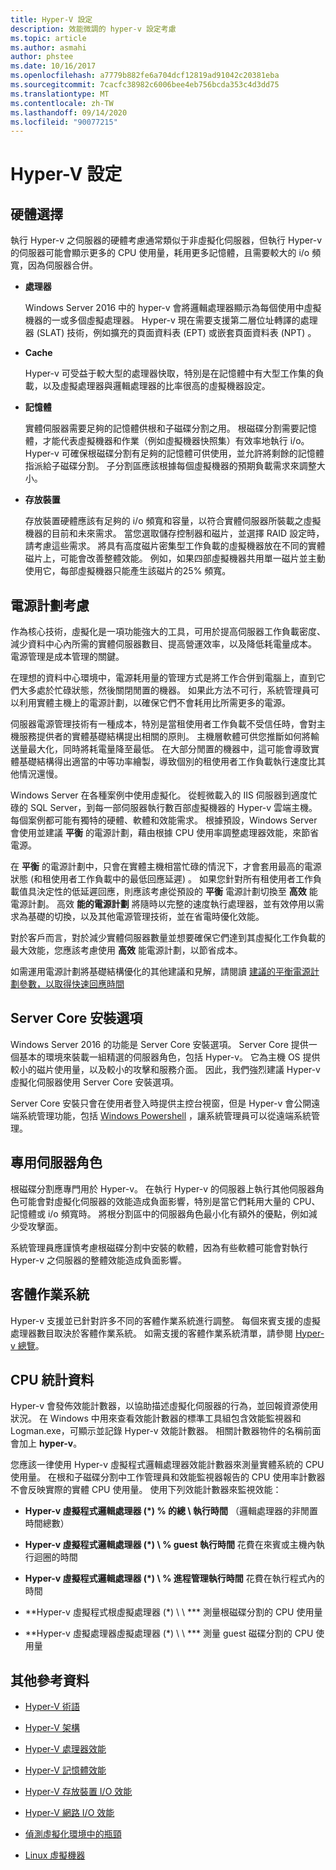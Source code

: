 ```yaml
---
title: Hyper-V 設定
description: 效能微調的 hyper-v 設定考慮
ms.topic: article
ms.author: asmahi
author: phstee
ms.date: 10/16/2017
ms.openlocfilehash: a7779b882fe6a704dcf12819ad91042c20381eba
ms.sourcegitcommit: 7cacfc38982c6006bee4eb756bcda353c4d3dd75
ms.translationtype: MT
ms.contentlocale: zh-TW
ms.lasthandoff: 09/14/2020
ms.locfileid: "90077215"
---
```

# <a name="hyper-v-configuration"></a>Hyper-V 設定

## <a name="hardware-selection"></a>硬體選擇

執行 Hyper-v 之伺服器的硬體考慮通常類似于非虛擬化伺服器，但執行 Hyper-v 的伺服器可能會顯示更多的 CPU 使用量，耗用更多記憶體，且需要較大的 i/o 頻寬，因為伺服器合併。

-   **處理器**

    Windows Server 2016 中的 hyper-v 會將邏輯處理器顯示為每個使用中虛擬機器的一或多個虛擬處理器。 Hyper-v 現在需要支援第二層位址轉譯的處理器 (SLAT) 技術，例如擴充的頁面資料表 (EPT) 或嵌套頁面資料表 (NPT) 。

-   **Cache**

    Hyper-v 可受益于較大型的處理器快取，特別是在記憶體中有大型工作集的負載，以及虛擬處理器與邏輯處理器的比率很高的虛擬機器設定。

-   **記憶體**

    實體伺服器需要足夠的記憶體供根和子磁碟分割之用。 根磁碟分割需要記憶體，才能代表虛擬機器和作業（例如虛擬機器快照集）有效率地執行 i/o。 Hyper-v 可確保根磁碟分割有足夠的記憶體可供使用，並允許將剩餘的記憶體指派給子磁碟分割。 子分割區應該根據每個虛擬機器的預期負載需求來調整大小。

-   **存放裝置**

    存放裝置硬體應該有足夠的 i/o 頻寬和容量，以符合實體伺服器所裝載之虛擬機器的目前和未來需求。 當您選取儲存控制器和磁片，並選擇 RAID 設定時，請考慮這些需求。 將具有高度磁片密集型工作負載的虛擬機器放在不同的實體磁片上，可能會改善整體效能。 例如，如果四部虛擬機器共用單一磁片並主動使用它，每部虛擬機器只能產生該磁片的25% 頻寬。

## <a name="power-plan-considerations"></a>電源計劃考慮

作為核心技術，虛擬化是一項功能強大的工具，可用於提高伺服器工作負載密度、減少資料中心內所需的實體伺服器數目、提高營運效率，以及降低耗電量成本。 電源管理是成本管理的關鍵。

在理想的資料中心環境中，電源耗用量的管理方式是將工作合併到電腦上，直到它們大多處於忙碌狀態，然後關閉閒置的機器。 如果此方法不可行，系統管理員可以利用實體主機上的電源計劃，以確保它們不會耗用比所需更多的電源。

伺服器電源管理技術有一種成本，特別是當租使用者工作負載不受信任時，會對主機服務提供者的實體基礎結構提出相關的原則。 主機層軟體可供您推斷如何將輸送量最大化，同時將耗電量降至最低。 在大部分閒置的機器中，這可能會導致實體基礎結構得出適當的中等功率繪製，導致個別的租使用者工作負載執行速度比其他情況還慢。

Windows Server 在各種案例中使用虛擬化。 從輕微載入的 IIS 伺服器到適度忙碌的 SQL Server，到每一部伺服器執行數百部虛擬機器的 Hyper-v 雲端主機。 每個案例都可能有獨特的硬體、軟體和效能需求。 根據預設，Windows Server 會使用並建議 **平衡** 的電源計劃，藉由根據 CPU 使用率調整處理器效能，來節省電源。

在 **平衡** 的電源計劃中，只會在實體主機相當忙碌的情況下，才會套用最高的電源狀態 (和租使用者工作負載中的最低回應延遲) 。 如果您針對所有租使用者工作負載值具決定性的低延遲回應，則應該考慮從預設的 **平衡** 電源計劃切換至 **高效** 能電源計劃。 高效 **能的電源計劃** 將隨時以完整的速度執行處理器，並有效停用以需求為基礎的切換，以及其他電源管理技術，並在省電時優化效能。

對於客戶而言，對於減少實體伺服器數量並想要確保它們達到其虛擬化工作負載的最大效能，您應該考慮使用 **高效** 能電源計劃，以節省成本。

如需運用電源計劃將基礎結構優化的其他建議和見解，請閱讀 [建議的平衡電源計劃參數，以取得快速回應時間](../../hardware/power/recommended-balanced-plan-parameters.md)



## <a name="server-core-installation-option"></a>Server Core 安裝選項

Windows Server 2016 的功能是 Server Core 安裝選項。 Server Core 提供一個基本的環境來裝載一組精選的伺服器角色，包括 Hyper-v。 它為主機 OS 提供較小的磁片使用量，以及較小的攻擊和服務介面。 因此，我們強烈建議 Hyper-v 虛擬化伺服器使用 Server Core 安裝選項。

Server Core 安裝只會在使用者登入時提供主控台視窗，但是 Hyper-v 會公開遠端系統管理功能，包括 [Windows Powershell](/powershell/module/hyper-v/?view=win10-ps) ，讓系統管理員可以從遠端系統管理。

## <a name="dedicated-server-role"></a>專用伺服器角色

根磁碟分割應專門用於 Hyper-v。 在執行 Hyper-v 的伺服器上執行其他伺服器角色可能會對虛擬化伺服器的效能造成負面影響，特別是當它們耗用大量的 CPU、記憶體或 i/o 頻寬時。 將根分割區中的伺服器角色最小化有額外的優點，例如減少受攻擊面。

系統管理員應謹慎考慮根磁碟分割中安裝的軟體，因為有些軟體可能會對執行 Hyper-v 之伺服器的整體效能造成負面影響。

## <a name="guest-operating-systems"></a>客體作業系統

Hyper-v 支援並已針對許多不同的客體作業系統進行調整。 每個來賓支援的虛擬處理器數目取決於客體作業系統。 如需支援的客體作業系統清單，請參閱 [Hyper-v 總覽](/previous-versions/windows/it-pro/windows-server-2012-R2-and-2012/hh831531(v=ws.11))。

## <a name="cpu-statistics"></a>CPU 統計資料

Hyper-v 會發佈效能計數器，以協助描述虛擬化伺服器的行為，並回報資源使用狀況。 在 Windows 中用來查看效能計數器的標準工具組包含效能監視器和 Logman.exe，可顯示並記錄 Hyper-v 效能計數器。 相關計數器物件的名稱前面會加上 **hyper-v**。

您應該一律使用 Hyper-v 虛擬程式邏輯處理器效能計數器來測量實體系統的 CPU 使用量。 在根和子磁碟分割中工作管理員和效能監視器報告的 CPU 使用率計數器不會反映實際的實體 CPU 使用量。 使用下列效能計數器來監視效能：

- **Hyper-v 虛擬程式邏輯處理器 (\*) % 的總 \\ 執行時間** （邏輯處理器的非閒置時間總數）

- **Hyper-v 虛擬程式邏輯處理器 (\*) \\ % guest 執行時間** 花費在來賓或主機內執行迴圈的時間

- **Hyper-v 虛擬程式邏輯處理器 (\*) \\ % 進程管理執行時間** 花費在執行程式內的時間

- **Hyper-v 虛擬程式根虛擬處理器 (\*) \\ \\ *** 測量根磁碟分割的 CPU 使用量

- **Hyper-v 虛擬處理器虛擬處理器 (\*) \\ \\ *** 測量 guest 磁碟分割的 CPU 使用量


## <a name="additional-references"></a>其他參考資料

-   [Hyper-V 術語](terminology.md)

-   [Hyper-V 架構](architecture.md)

-   [Hyper-V 處理器效能](processor-performance.md)

-   [Hyper-V 記憶體效能](memory-performance.md)

-   [Hyper-V 存放裝置 I/O 效能](storage-io-performance.md)

-   [Hyper-V 網路 I/O 效能](network-io-performance.md)

-   [偵測虛擬化環境中的瓶頸](detecting-virtualized-environment-bottlenecks.md)

-   [Linux 虛擬機器](linux-virtual-machine-considerations.md)